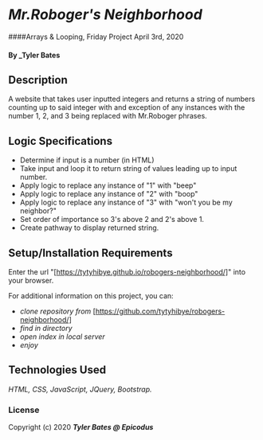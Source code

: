 ﻿# _Mr.Roboger's Neighborhood_

####Arrays & Looping, Friday Project April 3rd, 2020

#### By _Tyler Bates 

## Description

A website that takes user inputted integers and returns a string of numbers counting up to said integer with and exception of any instances with the number 1, 2, and 3 being replaced with Mr.Roboger phrases.

## Logic Specifications
* Determine if input is a number (in HTML)
* Take input and loop it to return string of values leading up to input number.
* Apply logic to replace any instance of "1" with "beep"
* Apply logic to replace any instance of "2" with "boop"
* Apply logic to replace any instance of "3" with "won't you be my neighbor?"
* Set order of importance so 3's above 2 and 2's above 1.
* Create pathway to display returned string.

## Setup/Installation Requirements

Enter the url "[https://tytyhibye.github.io/robogers-neighborhood/]" into your browser.

For additional information on this project, you can:
* _clone repository from_ [https://github.com/tytyhibye/robogers-neighborhood/]
* _find in directory_
* _open index in local server_
* _enjoy_


## Technologies Used

_HTML, CSS, JavaScript, JQuery, Bootstrap._

### License


Copyright (c) 2020 **_Tyler Bates @ Epicodus_**
```
